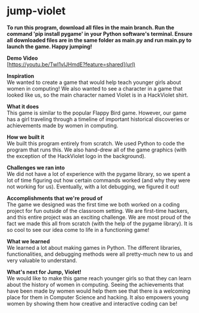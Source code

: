 # jump-violet

**To run this program, download all files in the main branch. Run the command 'pip install pygame' in your Python software's terminal. Ensure all downloaded files are in the same folder as main.py and run main.py to launch the game. Happy jumping!**

**Demo Video**\
[https://youtu.be/TwI1vlJHmdE?feature=shared](url)

**Inspiration**\
We wanted to create a game that would help teach younger girls about women in computing! We also wanted to see a character in a game that looked like us, so the main character named Violet is in a HackViolet shirt.

**What it does**\
This game is similar to the popular Flappy Bird game. However, our game has a girl traveling through a timeline of important historical discoveries or achievements made by women in computing.

**How we built it**\
We built this program entirely from scratch. We used Python to code the program that runs this. We also hand-drew all of the game graphics (with the exception of the HackViolet logo in the background).

**Challenges we ran into**\
We did not have a lot of experience with the pygame library, so we spent a lot of time figuring out how certain commands worked (and why they were not working for us). Eventually, with a lot debugging, we figured it out!

**Accomplishments that we're proud of**\
The game we designed was the first time we both worked on a coding project for fun outside of the classroom setting. We are first-time hackers, and this entire project was an exciting challenge. We are most proud of the fact we made this all from scratch (with the help of the pygame library). It is so cool to see our idea come to life in a functioning game!

**What we learned**\
We learned a lot about making games in Python. The different libraries, functionalities, and debugging methods were all pretty-much new to us and very valuable to understand.

**What's next for Jump, Violet!**\
We would like to make this game reach younger girls so that they can learn about the history of women in computing. Seeing the achievements that have been made by women would help them see that there is a welcoming place for them in Computer Science and hacking. It also empowers young women by showing them how creative and interactive coding can be!
